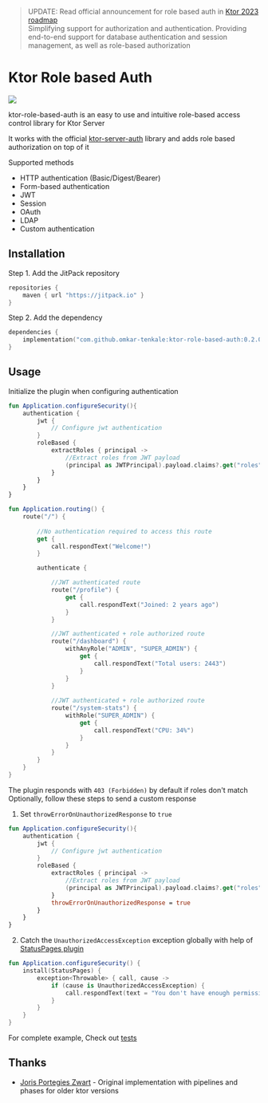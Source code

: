> UPDATE: Read official announcement for role based auth in [Ktor 2023 roadmap](https://blog.jetbrains.com/ktor/2022/12/16/ktor-2023-roadmap/)      
> Simplifying support for authorization and authentication. Providing end-to-end support for database authentication and session management, as well as role-based authorization

# Ktor Role based Auth
[![](https://jitpack.io/v/omkar-tenkale/ktor-role-based-auth.svg)](https://jitpack.io/#omkar-tenkale/ktor-role-based-auth)

ktor-role-based-auth is an easy to use and intuitive role-based access control library for Ktor Server

It works with the official [ktor-server-auth](https://ktor.io/docs/authentication.html) library and adds role based authorization on top of it

Supported methods
- HTTP authentication (Basic/Digest/Bearer)
- Form-based authentication
- JWT
- Session
- OAuth
- LDAP
- Custom authentication


## Installation

Step 1. Add the JitPack repository

```kotlin
repositories {
    maven { url "https://jitpack.io" }
}
```

Step 2. Add the dependency

```kotlin
dependencies {
    implementation("com.github.omkar-tenkale:ktor-role-based-auth:0.2.0")
}
```


## Usage

Initialize the plugin when configuring authentication
```kotlin
fun Application.configureSecurity(){
    authentication {
        jwt {
            // Configure jwt authentication
        }
        roleBased {
            extractRoles { principal ->
                //Extract roles from JWT payload
                (principal as JWTPrincipal).payload.claims?.get("roles")?.asList(String::class.java)?.toSet() ?: emptySet()
            }
        }
    }
}
```

```kotlin
fun Application.routing() {
    route("/") {
        
        //No authentication required to access this route
        get {
            call.respondText("Welcome!")
        }

        authenticate {

            //JWT authenticated route
            route("/profile") {
                get {
                    call.respondText("Joined: 2 years ago")
                }
            }

            //JWT authenticated + role authorized route
            route("/dashboard") {
                withAnyRole("ADMIN", "SUPER_ADMIN") {
                    get {
                        call.respondText("Total users: 2443")
                    }
                }
            }
            
            //JWT authenticated + role authorized route
            route("/system-stats") {
                withRole("SUPER_ADMIN") {
                    get {
                        call.respondText("CPU: 34%")
                    }
                }
            }
        }
    }
}
```

The plugin responds with `403 (Forbidden)` by default if roles don't match
Optionally, follow these steps to send a custom response
1. Set `throwErrorOnUnauthorizedResponse` to `true`
```kotlin
fun Application.configureSecurity(){
    authentication {
        jwt {
            // Configure jwt authentication
        }
        roleBased {
            extractRoles { principal ->
                //Extract roles from JWT payload
                (principal as JWTPrincipal).payload.claims?.get("roles")?.asList(String::class.java)?.toSet() ?: emptySet()
            }
            throwErrorOnUnauthorizedResponse = true
        }
    }
}
```
2. Catch the `UnauthorizedAccessException` exception globally with help of [StatusPages plugin](https://ktor.io/docs/status-pages.html)
```kotlin
fun Application.configureSecurity() {
    install(StatusPages) {
        exception<Throwable> { call, cause ->
            if (cause is UnauthorizedAccessException) {
                call.respondText(text = "You don't have enough permissions to access this route", status = HttpStatusCode.Forbidden)
            }
        }
    }
}
```


For complete example, Check out [tests](src/test/kotlin/io/github/omkartenkale/ktor_role_based_aut/RoleBasedAuthPluginTest.kt)

## Thanks
- [Joris Portegies Zwart](https://github.com/ximedes/ktor-authorization) - Original implementation with pipelines and phases for older ktor versions
